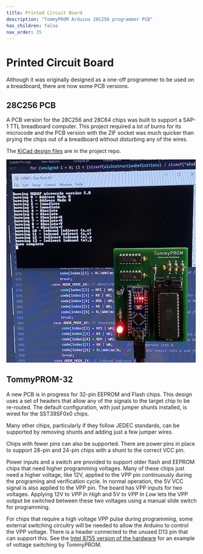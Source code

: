 ```yaml
---
title: Printed Circuit Board
description: "TommyPROM Arduino 28C256 programmer PCB"
has_children: false
nav_order: 35
---
```


# Printed Circuit Board

Although it was originally designed as a one-off programmer to be used on a breadboard,
there are now some PCB versions.

## 28C256 PCB

A PCB version for the 28C256 and 28C64 chips was built to support a SAP-1 TTL breadboard
computer.  This project required a lot of burns for its  microcode and the PCB version
with the ZIF socket was much quicker than prying the chips out of a breadboard without
disturbing any of the wires.

The [KiCad design files](https://github.com/TomNisbet/TommyPROM/tree/master/schematics)
are in the project repo.

[![TommyPROM PCB](images/TommyPROM-pcb-with-microcode-500.jpg)](images/TommyPROM-pcb.jpg)

## TommyPROM-32

A new PCB is in progress for 32-pin EEPROM and Flash chips.  This design uses a set of
headers that allow any of the signals to the target chip to be re-routed.  The default
configuration, with just jumper shunts installed, is wired for the SST39SF0x0 chips.

Many other chips, particularly if they follow JEDEC standards, can be supported by
removing shunts and adding just a few jumper wires.

Chips with fewer pins can also be supported.  There are power pins in place to support
28-pin and 24-pin chips with a shunt to the correct VCC pin.

Power inputs and a switch are provided to support older flash and EEPROM chips that need
higher programming voltages.  Many of these chips just need a higher voltage, like 12V,
applied to the VPP pin continuously during the programing and verification cycle.  In
normal operation, the 5V VCC signal is also applied to the VPP pin.  The board has VPP
inputs for two voltages.  Applying 12V to _VPP In High_ and 5V to _VPP In Low_ lets
the VPP output be switched between these two voltages using a manual slide switch for
programming.

For chips that require a high voltage VPP pulse during programming, some external
switching circuitry will be needed to allow the Arduino to control the VPP voltage.  There
is a header connected to the unused D13 pin that can support this.  See the
[Intel 8755 version of the hardware](../hardware/#intel-8755a-hardware-version) for an
example of voltage switching by TommyPROM.
